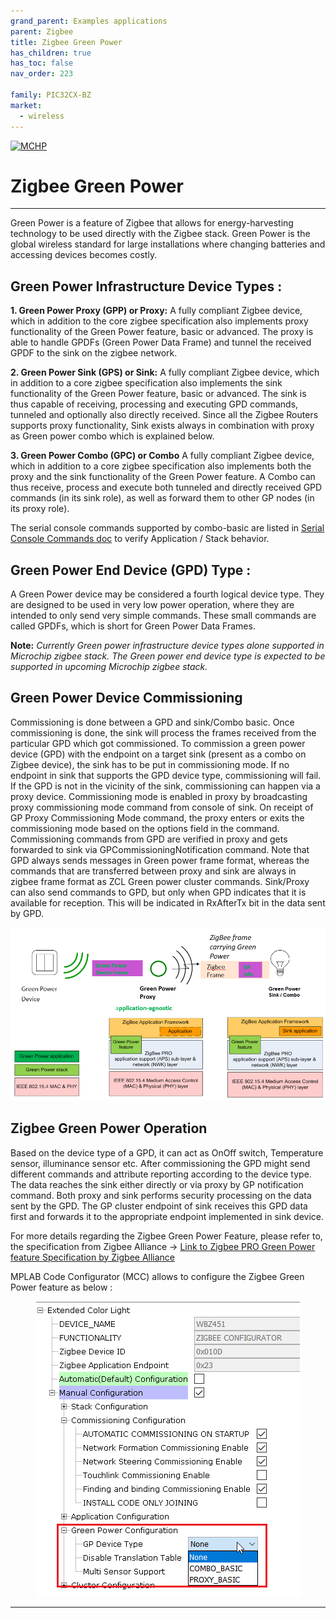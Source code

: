 ```yaml
---
grand_parent: Examples applications
parent: Zigbee
title: Zigbee Green Power
has_children: true
has_toc: false
nav_order: 223

family: PIC32CX-BZ
market:
  - wireless
---
```

[![MCHP](https://www.microchip.com/ResourcePackages/Microchip/assets/dist/images/logo.png)](https://www.microchip.com)

# Zigbee Green Power

---

 Green Power is a feature of Zigbee that allows for energy-harvesting technology to be used directly with the Zigbee stack. Green Power is the global wireless standard for large installations where changing batteries and accessing devices becomes costly.

 ## Green Power Infrastructure Device Types :

  **1. Green Power Proxy (GPP) or Proxy:**
 A fully compliant Zigbee device, which in addition to the core zigbee specification also implements proxy functionality of the Green Power feature, basic or advanced.
 The proxy is able to handle GPDFs (Green Power Data Frame) and tunnel the received GPDF to the sink on the zigbee network.

  **2. Green Power Sink (GPS) or Sink:**
 A fully compliant Zigbee device, which in addition to a core zigbee specification also implements the sink functionality of the Green Power feature, basic or advanced.
 The sink is thus capable of receiving, processing and executing GPD commands, tunneled and optionally also directly received.
 Since all the Zigbee Routers supports proxy functionality, Sink exists always in combination with proxy as Green power combo which is explained below.

  **3. Green Power Combo (GPC) or Combo**
 A fully compliant Zigbee device, which in addition to a core zigbee specification also implements both the proxy and the sink functionality of the Green Power feature.
 A Combo can thus receive, process and execute both tunneled and directly received GPD commands (in its sink role), as well as forward them to other GP nodes (in its proxy role).

 The serial console commands supported by combo-basic are listed in [Serial Console Commands doc](./consoleCommands.md) to verify Application / Stack behavior.

## Green Power End Device (GPD) Type :
A Green Power device may be considered a fourth logical device type. They are designed to be used in very low power operation, where they are intended to only send very simple commands. These small commands are called GPDFs, which is short for Green Power Data Frames.

**Note:** <i> Currently Green power infrastructure device types alone supported in Microchip zigbee stack. The Green power end device type is expected to be supported in upcoming Microchip zigbee stack. </i>

## Green Power Device Commissioning
Commissioning is done between a GPD and sink/Combo basic. Once commissioning is done, the sink will process the frames received from the particular GPD which got commissioned.
To commission a green power device (GPD) with the endpoint on a target sink (present as a combo on Zigbee device), the sink has to be put in commissioning mode.
If no endpoint in sink that supports the GPD device type, commissioning will fail. If the GPD is not in the vicinity of the sink, commissioning can happen via a proxy device. Commissioning mode is enabled in proxy by broadcasting proxy commissioning mode command from console of sink.
On receipt of GP Proxy Commissioning Mode command, the proxy enters or exits the commissioning mode based on the options field in the command. Commissioning commands from GPD are verified in proxy and gets forwarded to sink via GPCommissioningNotification command.
Note that GPD always sends messages in Green power frame format, whereas the commands that are transferred between proxy and sink are always in zigbee frame format as ZCL Green power cluster commands.
Sink/Proxy can also send commands to GPD, but only when GPD indicates that it is available for reception. This will be indicated in RxAfterTx bit in the data sent by GPD.

 <div style="text-align:center"><img src="doc/resources/ZGPCommissioning.png" /></div>


## Zigbee Green Power Operation</b>
Based on the device type of a GPD, it can act as OnOff switch, Temperature sensor, illuminance sensor etc. After commissioning the GPD might send different commands and attribute reporting according to the device type. The data reaches the sink either directly or via proxy by GP notification command. Both proxy and sink performs security processing on the data sent by the GPD. The GP cluster endpoint of sink receives this GPD data first and forwards it to the appropriate endpoint implemented in sink device.


For more details regarding the Zigbee Green Power Feature, please refer to, the specification from Zigbee Alliance ->
<a href="https://zigbeealliance.org/wp-content/uploads/2019/11/docs-09-5499-26-batt-zigbee-green-power-specification.pdf" target="_top">Link to Zigbee PRO Green Power feature Specification by Zigbee Alliance</a>


MPLAB Code Configurator (MCC) allows to configure the Zigbee Green Power feature as below :

 <div style="text-align:center"><img src="doc/resources/green_power.png" /></div>

 ---
